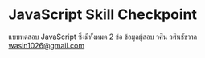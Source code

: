 # JavaScript Skill Checkpoint

แบบทดสอบ JavaScript ซึ่งมีทั้งหมด 2 ข้อ
ข้อมูลผู้สอบ
วศิน วศินชัชวาล
wasin1026@gmail.com

